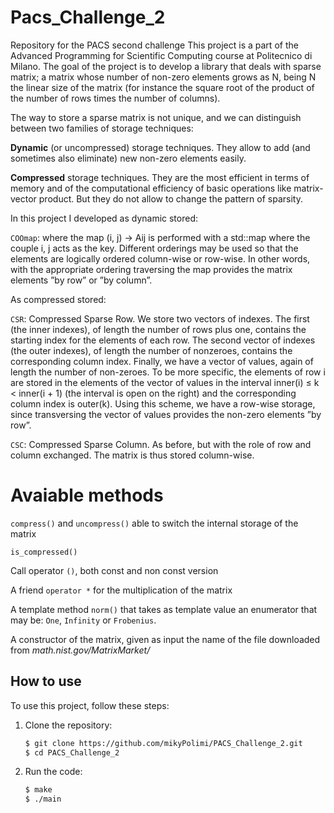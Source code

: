 # Pacs_Challenge_2
Repository for the PACS second challenge
This project is a part of the Advanced Programming for Scientific Computing course at Politecnico di Milano. 
The goal of the project is to develop a library that deals with sparse matrix;
a matrix whose number of non-zero elements grows as N, being N the linear size
of the matrix (for instance the square root of the product of the number of rows times
the number of columns).

The way to store a sparse matrix is not unique, and we can distinguish between two
families of storage techniques:

**Dynamic** (or uncompressed) storage techniques. They allow to add (and sometimes
also eliminate) new non-zero elements easily. 

**Compressed** storage techniques. They are the most efficient in terms of memory
and of the computational efficiency of basic operations like matrix-vector product. But
they do not allow to change the pattern of sparsity.

In this project I developed as dynamic stored:

`COOmap`: where the map (i, j) → Aij is performed with a std::map where the couple i, j acts as the key. Different orderings may
be used so that the elements are logically ordered column-wise or row-wise. In other
words, with the appropriate ordering traversing the map provides the matrix elements
”by row” or ”by column”.


As compressed stored:

`CSR`: Compressed Sparse Row. We store two vectors of indexes. The first (the inner indexes),
of length the number of rows plus one, contains the starting index for the elements of
each row. The second vector of indexes (the outer indexes), of length the number of nonzeroes,
contains the corresponding column index. Finally, we have a vector of values,
again of length the number of non-zeroes. To be more specific, the elements of row i are
stored in the elements of the vector of values in the interval inner(i) ≤ k < inner(i + 1)
(the interval is open on the right) and the corresponding column index is outer(k).
Using this scheme, we have a row-wise storage, since transversing the vector of values
provides the non-zero elements ”by row”.

`CSC`: Compressed Sparse Column. As before, but with the role of row and column exchanged.
The matrix is thus stored column-wise.

# Avaiable methods
`compress()` and `uncompress()` able to switch the internal storage of the matrix

`is_compressed()`

Call operator `()`, both const and non const version

A friend `operator *` for the multiplication of the matrix

A template method `norm()` that takes as template value an enumerator
that may be:
`One`, `Infinity` or `Frobenius`.

A constructor of the matrix, given as input the name of the file downloaded from *math.nist.gov/MatrixMarket/*


## How to use

To use this project, follow these steps:

1. Clone the repository:
   ```bash
   $ git clone https://github.com/mikyPolimi/PACS_Challenge_2.git
   $ cd PACS_Challenge_2
2. Run the code:
    ```bash
    $ make
    $ ./main